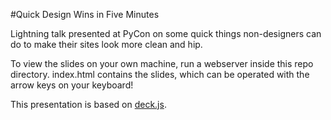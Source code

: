 #Quick Design Wins in Five Minutes

Lightning talk presented at PyCon on some quick things non-designers can do to make their sites look more clean and hip.

To view the slides on your own machine, run a webserver inside this repo directory. index.html contains the slides, which can be operated with the arrow keys on your keyboard!

This presentation is based on [deck.js](https://github.com/imakewebthings/deck.js).